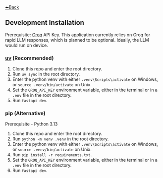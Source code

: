 [⬅Back](/README.md)
## Development Installation
Prerequisite: [Groq](https://console.groq.com/keys) API Key.
This application currently relies on Groq for rapid LLM responses, which is planned to be optional. Ideally, the LLM would run on device.

### [uv](https://github.com/astral-sh/uv) (Recommended)
1. Clone this repo and enter the root directory.
2. Run `uv sync` in the root directory.
3. Enter the python venv with either `.venv\Scripts\activate` on Windows, or `source .venv/bin/activate` on Unix.
4. Set the `GROQ_API_KEY` environment variable, either in the terminal or in a `.env` file in the root directory.
4. Run `fastapi dev`.

### pip (Alternative)
Prerequisite - Python 3.13
1. Clone this repo and enter the root directory.
2. Run `python -m venv .venv` in the root directory.
3. Enter the python venv with either `.venv\Scripts\activate` on Windows, or `source .venv/bin/activate` on Unix.
4. Run `pip install -r requirements.txt`.
5. Set the `GROQ_API_KEY` environment variable, either in the terminal or in a `.env` file in the root directory.
6. Run `fastapi dev`.
